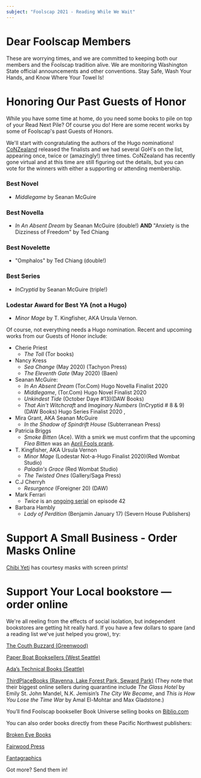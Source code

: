 ```yaml
---
subject: "Foolscap 2021 - Reading While We Wait"
---
```


# Dear Foolscap Members
These are worrying times, and we are committed to keeping both our members and the Foolscap tradition alive.  We are monitoring Washington State official announcements and other conventions.  Stay Safe, Wash Your Hands, and Know Where Your Towel Is!



# Honoring Our Past Guests of Honor

While you have some time at home, do you need some books to pile on top of your Read Next Pile? Of course you do! Here are some recent works by some of Foolscap's past Guests of Honors.

We'll start with congratulating the authors of the Hugo nominations! [CoNZealand](https://conzealand.nz/about/explore-worldcon/world-science-fiction-society-about/hugo-awards) released the finalists and we had several GoH's on the list, appearing once, twice or (amazingly!) three times. CoNZealand has recently gone virtual and at this time are still figuring out the details, but you can vote for the winners with either a supporting or attending membership. 

### Best Novel
- *Middlegame* by Seanan McGuire

### Best Novella
- *In An Absent Dream* by Seanan McGuire (double!) **AND** "Anxiety is the Dizziness of Freedom" by Ted Chiang 

### Best Novelette
- "Omphalos" by Ted Chiang (double!)

### Best Series
- *InCryptid* by Seanan McGuire (triple!)

### Lodestar Award for Best YA (not a Hugo)
- *Minor Mage* by T. Kingfisher, AKA Ursula Vernon.

Of course, not everything needs a Hugo nomination. Recent and upcoming works from our Guests of Honor include:

- Cherie Priest
  - *The Toll* (Tor books)
- Nancy Kress
  - *Sea Change* (May 2020) (Tachyon Press) 
  - *The Eleventh Gate* (May 2020) (Baen)
- Seanan McGuire: 
  - *In An Absent Dream* (Tor.Com) Hugo Novella Finalist 2020
  - *Middlegame*, (Tor.Com) Hugo Novel Finalist 2020
  - *Unkindest Tide* (October Daye #13)(DAW Books)
  - *That Ain't Witchcraft* and  *Imaginary Numbers* (InCryptid # 8 & 9) (DAW Books) Hugo Series Finalist 2020
  ,  
- Mira Grant, AKA Seanan McGuire
  - *In the Shadow of Spindrift House* (Subterranean Press) 
- Patricia Briggs
  - *Smoke Bitten* (Ace). With a smirk we must confirm that the upcoming *Flea Bitten* was an [April Fools prank](http://www.patriciabriggs.com/old%20posts/index.shtml).
- T. Kingfisher, AKA Ursula Vernon
  - *Minor Mage* (Lodestar Not-a-Hugo Finalist 2020)(Red Wombat Studio)
  - *Paladin's Grace* (Red Wombat Studio)
  - *The Twisted Ones* (Gallery/Saga Press)
- C.J Cherryh
  - *Resurgence* (Foreigner 20) (DAW)
- Mark Ferrari
  - *Twice* is an [ongoing serial](https://www.twice-the-serial.com/) on episode 42
- Barbara Hambly
  - *Lady of Perdition* (Benjamin January 17) (Severn House Publishers)

# Support A Small Business - Order Masks Online
[Chibi Yeti](https://www.chibiyeti.com/sweetthreads?category=Masks) has courtesy masks with screen prints!

# Support Your Local bookstore — order online

We're all reeling from the effects of social isolation, but independent bookstores are getting hit really hard. If you have a few dollars to spare (and a reading list we've just helped you grow), try: 


[The Couth Buzzard (Greenwood)](http://www.buonobuzzard.com)

[Paper Boat Booksellers (West Seattle)](http://paperboatbooksellers.com)

[Ada’s Technical Books (Seattle)](https://www.adasbooks.com/content/store)

[ThirdPlaceBooks (Ravenna, Lake Forest Park, Seward Park)](http://thirdplacebooks.com)
(They note that their biggest online sellers during quarantine include *The Glass Hotel* by Emily St. John Mandel, N.K. Jemisin’s *The City We Became*, and *This is How You Lose the Time War* by Amal El-Mohtar and Max Gladstone.)

You’ll find Foolscap bookseller Book Universe selling books on [Biblio.com](
https://www.biblio.com/search.php?order=pricedesc&dealer_id=1715224)


You can also order books directly from these Pacific Northwest publishers:

[Broken Eye Books](https://www.brokeneyebooks.com/store/c1/Featured_Products.html#/)

[Fairwood Press](https://www.fairwoodpress.com/catalog.html)

[Fantagraphics](https://www.fantagraphics.com/products)

Got more? Send them in!
